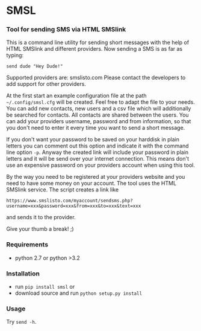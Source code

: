 # SMSL
### Tool for sending SMS via HTML SMSlink

This is a command line utility for sending short messages with the help of
HTML SMSlink and different providers. Now sending a SMS is as far as typing:

    send dude "Hey Dude!"

Supported providers are: smslisto.com
Please contact the developers to add support for other providers.

At the first start an example configuration file at the path
`~/.config/smsl.cfg` will be created. Feel free to adapt the file to your needs.
You can add new contacts, new users and a csv file which will additionally
be searched for contacts. All contacts are shared between the users.
You can add your providers username, password and from information, so
that you don't need to enter it every time you want to send a short message.

If you don't want your password to be saved on your harddisk in plain letters
you can comment out this option and indicate it with the command line option
`-p`. Anyway the created link will include your password in plain letters
and it will be send over your internet connection. This means don't use an
expensive password on your providers account when using this tool.

By the way you need to be registered at your providers website and you need to
have some money on your account. The tool uses the HTML SMSlink service.
The script creates a link like
```
https://www.smslisto.com/myaccount/sendsms.php?username=xxx&password=xxx&from=xxx&to=xxx&text=xxx
```
and sends it to the provider.

Give your thumb a break! ;)


### Requirements
* python 2.7 or python >3.2

### Installation
* run `pip install smsl` or
* download source and run `python setup.py install`

### Usage
Try `send -h`.